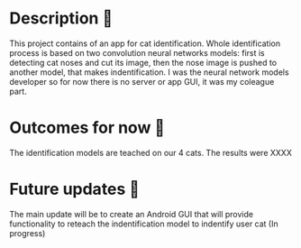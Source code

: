 # Description 📝
This project contains of an app for cat identification. Whole identification process is based on two convolution neural networks models: first is detecting cat noses and cut its image, then the nose image is pushed to another model, that makes indentification.
I was the neural network models developer so for now there is no server or app GUI, it was my coleague part.
# Outcomes for now 🔎
The identification models are teached on our 4 cats. The results were XXXX
# Future updates 🚀
The main update will be to create an Android GUI that will provide functionality to reteach the indentification model to indentify user cat (In progress)
